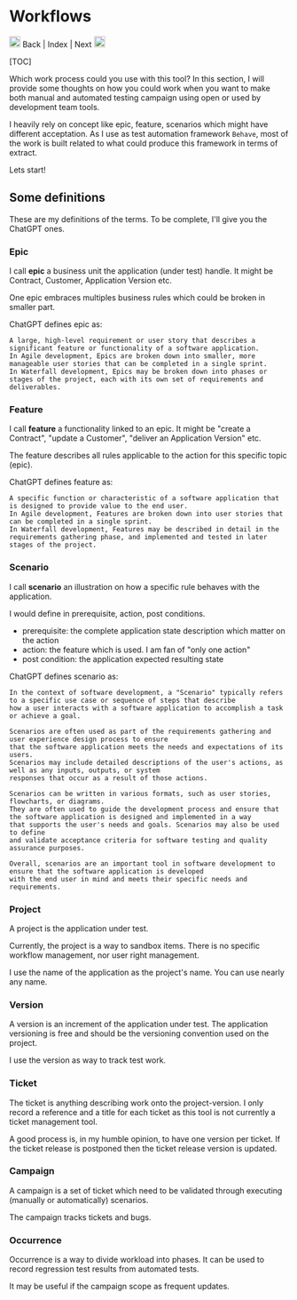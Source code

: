 # Workflows

<a hx-get="/documentation/index.md"> <img height="20" src="/assets/chevron-left-duo.svg" width="20"/> Back </a> | <a 
hx-get="/documentation/index.md"> Index </a> | <a 
hx-get="/documentation/01-workflows.md"> Next <img height="20" src="/assets/chevron-right-duo.svg" width="20"/> </a>

[TOC]


Which work process could you use with this tool? In this section, I will provide some thoughts on how you could work 
when you want to make both manual and automated testing campaign using open or used by development team tools.

I heavily rely on concept like epic, feature, scenarios which might have different acceptation. As I use as test 
automation framework `Behave`, most of the work is built related to what could produce this framework in terms of 
extract.

Lets start!

## Some definitions

These are my definitions of the terms. To be complete, I'll give you the ChatGPT ones.

### Epic

I call **epic** a business unit the application (under test) handle. It might be Contract, Customer, Application 
Version etc.

One epic embraces multiples business rules which could be broken in smaller part.

ChatGPT defines epic as: 

```
A large, high-level requirement or user story that describes a significant feature or functionality of a software application.
In Agile development, Epics are broken down into smaller, more manageable user stories that can be completed in a single sprint.
In Waterfall development, Epics may be broken down into phases or stages of the project, each with its own set of requirements and deliverables.
```

### Feature

I call **feature** a functionality linked to an epic. It might be "create a Contract", "update a Customer", "deliver an 
Application Version" etc. 

The feature describes all rules applicable to the action for this specific topic (epic).

ChatGPT defines feature as:

```
A specific function or characteristic of a software application that is designed to provide value to the end user.
In Agile development, Features are broken down into user stories that can be completed in a single sprint.
In Waterfall development, Features may be described in detail in the requirements gathering phase, and implemented and tested in later stages of the project.
```

### Scenario

I call **scenario** an illustration on how a specific rule behaves with the application.

I would define in prerequisite, action, post conditions.

- prerequisite: the complete application state description which matter on the action
- action: the feature which is used. I am fan of "only one action"
- post condition: the application expected resulting state

ChatGPT defines scenario as:

```
In the context of software development, a "Scenario" typically refers to a specific use case or sequence of steps that describe 
how a user interacts with a software application to accomplish a task or achieve a goal.

Scenarios are often used as part of the requirements gathering and user experience design process to ensure 
that the software application meets the needs and expectations of its users.
Scenarios may include detailed descriptions of the user's actions, as well as any inputs, outputs, or system 
responses that occur as a result of those actions.

Scenarios can be written in various formats, such as user stories, flowcharts, or diagrams.
They are often used to guide the development process and ensure that the software application is designed and implemented in a way
that supports the user's needs and goals. Scenarios may also be used to define 
and validate acceptance criteria for software testing and quality assurance purposes.

Overall, scenarios are an important tool in software development to ensure that the software application is developed 
with the end user in mind and meets their specific needs and requirements.
```

### Project

A project is the application under test. 

Currently, the project is a way to sandbox items. There is no specific workflow management, nor user right management.

I use the name of the application as the project's name. You can use nearly any name.

### Version

A version is an increment of the application under test. The application versioning is free and should be the 
versioning convention used on the project. 

I use the version as way to track test work.

### Ticket

The ticket is anything describing work onto the project-version. I only record a reference and a title for each 
ticket as this tool is not currently a ticket management tool. 

A good process is, in my humble opinion, to have one version per ticket. If the ticket release is postponed then the 
ticket release version is updated.


### Campaign

A campaign is a set of ticket which need to be validated through executing (manually or automatically) scenarios.

The campaign tracks tickets and bugs.

### Occurrence

Occurrence is a way to divide workload into phases. It can be used to record regression test results from automated 
tests.

It may be useful if the campaign scope as frequent updates.  
